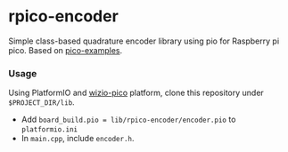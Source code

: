 # rpico-encoder
Simple class-based quadrature encoder library using pio for Raspberry pi pico.
Based on [pico-examples](https://github.com/raspberrypi/pico-examples/tree/master/pio/quadrature_encoder).

### Usage
Using PlatformIO and [wizio-pico](https://github.com/Wiz-IO/wizio-pico) platform, clone this repository under `$PROJECT_DIR/lib`.
- Add `board_build.pio = lib/rpico-encoder/encoder.pio` to `platformio.ini`
- In `main.cpp`, include `encoder.h`.
